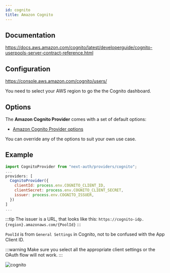 ```yaml
---
id: cognito
title: Amazon Cognito
---
```


## Documentation

https://docs.aws.amazon.com/cognito/latest/developerguide/cognito-userpools-server-contract-reference.html

## Configuration

https://console.aws.amazon.com/cognito/users/

You need to select your AWS region to go the the Cognito dashboard.

## Options

The **Amazon Cognito Provider** comes with a set of default options:

- [Amazon Cognito Provider options](https://github.com/nextauthjs/next-auth/blob/main/src/providers/cognito.ts)

You can override any of the options to suit your own use case.

## Example

```js
import CognitoProvider from "next-auth/providers/cognito";
...
providers: [
  CognitoProvider({
    clientId: process.env.COGNITO_CLIENT_ID,
    clientSecret: process.env.COGNITO_CLIENT_SECRET,
    issuer: process.env.COGNITO_ISSUER,
  })
]
...
```

:::tip
The issuer is a URL, that looks like this: `https://cognito-idp.{region}.amazonaws.com/{PoolId}`
:::

`PoolId` is from `General Settings` in Cognito, not to be confused with the App Client ID. 

:::warning
Make sure you select all the appropriate client settings or the OAuth flow will not work.
:::

![cognito](https://user-images.githubusercontent.com/7902980/83951604-cd096e80-a832-11ea-8bd2-c496ec9a16cb.PNG)
